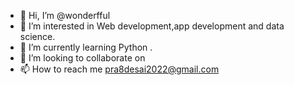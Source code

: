 - 👋 Hi, I’m @wonderfful
- 👀 I’m interested in Web development,app development and data science.
- 🌱 I’m currently learning Python .
- 💞️ I’m looking to collaborate on
- 📫 How to reach me pra8desai2022@gmail.com

<!---
wonderfful/wonderfful is a ✨ special ✨ repository because its `README.md` (this file) appears on your GitHub profile.
You can click the Preview link to take a look at your changes.
--->
